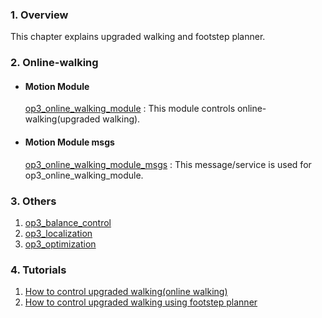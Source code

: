 ### 1. Overview   
This chapter explains upgraded walking and footstep planner.

### 2. Online-walking
 - #### Motion Module
   [op3_online_walking_module] : This module controls online-walking(upgraded walking).  
 - #### Motion Module msgs  
   [op3_online_walking_module_msgs] : This message/service is used for op3_online_walking_module.  

### 3. Others  
  1. [op3_balance_control]
  2. [op3_localization]
  3. [op3_optimization]

### 4. Tutorials  
  1. [How to control upgraded walking(online walking)]   
  2. [How to control upgraded walking using footstep planner]

[op3_online_walking_module]:[op3_online_walking_module.md]
[op3_online_walking_module_msgs]:[op3_online_walking_module_msgs.md]
[op3_balance_control]:[op3_balance_control.md]
[op3_localization]:[op3_localization.md]
[op3_optimization]:[op3_optimization.md]
[How to control upgraded walking(online walking)]:[OP3-How-to-control-upgraded-walking.md]
[How to control upgraded walking using footstep planner]:[OP3-How-to-control-upgraded-walking-using-footstep-planner.md]
